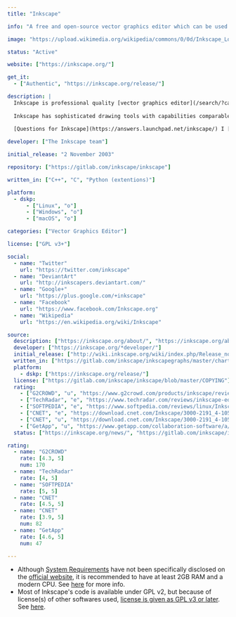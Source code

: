```yaml
---
title: "Inkscape"

info: "A free and open-source vector graphics editor which can be used to create or edit vector graphics such as illustrations, diagrams, line arts, charts, logos and complex paintings"

image: "https://upload.wikimedia.org/wikipedia/commons/0/0d/Inkscape_Logo.svg"

status: "Active"

website: ["https://inkscape.org/"]

get_it:
  - ["Authentic", "https://inkscape.org/release/"]

description: |
  Inkscape is professional quality [vector graphics editor](/search/?category=vector_graphics_editor) software which runs on Windows, Mac OS X and GNU/Linux. 
  
  Inkscape has sophisticated drawing tools with capabilities comparable to Adobe Illustrator, CorelDRAW and Xara Xtreme. It can import and export various file formats, including SVG, AI, EPS, PDF, PS and PNG. It has a comprehensive feature set, a simple interface, multi-lingual support and is designed to be extensible; users can customize Inkscape's functionality with add-ons. Inkscape uses Scalable Vector Graphics (SVG), an open XML-based W3C standard, as the native format.
  
  [Questions for Inkscape](https://answers.launchpad.net/inkscape/) I [News](https://inkscape.org/news/) I [Community Forum](https://forum.inkscapecommunity.com/index.php?action=forum) I [Wiki](http://wiki.inkscape.org/wiki/index.php/Inkscape) I [IRC](irc://irc.freenode.org/#inkscape) I [Mailing lists](https://inkscape.org/community/mailing-lists/) I [FAQ](https://inkscape.org/learn/faq/)

developer: ["The Inkscape team"]

initial_release: "2 November 2003"

repository: ["https://gitlab.com/inkscape/inkscape"]

written_in: ["C++", "C", "Python (extentions)"]

platform:
  - dskp:
      - ["Linux", "o"]
      - ["Windows", "o"]
      - ["macOS", "o"]

categories: ["Vector Graphics Editor"]

license: ["GPL v3+"]

social:
  - name: "Twitter"
    url: "https://twitter.com/inkscape"
  - name: "DeviantArt"
    url: "http://inkscapers.deviantart.com/"
  - name: "Google+"
    url: "https://plus.google.com/+inkscape"
  - name: "Facebook"
    url: "https://www.facebook.com/Inkscape.org"
  - name: "Wikipedia"
    url: "https://en.wikipedia.org/wiki/Inkscape"

source:
  description: ["https://inkscape.org/about/", "https://inkscape.org/about/overview/"]
  developer: ["https://inkscape.org/*developer/"]
  initial_release: ["http://wiki.inkscape.org/wiki/index.php/Release_notes/0.35", "https://en.wikipedia.org/w/index.php?title=Inkscape&oldid=878990429", "http://wiki.inkscape.org/wiki/index.php/InkscapeHistory"]
  written_in: ["https://gitlab.com/inkscape/inkscapegraphs/master/charts", "https://en.wikipedia.org/w/index.php?title=Inkscape&oldid=878990429"]
  platform:
    - dskp: ["https://inkscape.org/release/"]
  license: ["https://gitlab.com/inkscape/inkscape/blob/master/COPYING"]
  rating:
    - ["G2CROWD", "u", "https://www.g2crowd.com/products/inkscape/reviews"]
    - ["TechRadar", "e", "https://www.techradar.com/reviews/inkscape-editor"]
    - ["SOFTPEDIA", "e", "https://www.softpedia.com/reviews/linux/Inkscape-26626.shtml"]
    - ["CNET", "e", "https://download.cnet.com/Inkscape/3000-2191_4-10527269.html"]
    - ["CNET", "u", "https://download.cnet.com/Inkscape/3000-2191_4-10527269.html"]
    - ["GetApp", "u", "https://www.getapp.com/collaboration-software/a/inkscape-business-graphics-software/reviews/"]
  status: ["https://inkscape.org/news/", "https://gitlab.com/inkscape/inkscape/graphs/master/"]

rating:
  - name: "G2CROWD"
    rate: [4.3, 5]
    num: 170
  - name: "TechRadar"
    rate: [4, 5]
  - name: "SOFTPEDIA"
    rate: [5, 5]
  - name: "CNET"
    rate: [4.5, 5]
  - name: "CNET"
    rate: [3.9, 5]
    num: 82
  - name: "GetApp"
    rate: [4.6, 5]
    num: 47

---
```

  * Although [System Requirements](#sysreq) have not been specifically disclosed on the [official website](https://inkscape.org/), it is recommended to have at least 2GB RAM and a modern CPU. See [here](https://forum.inkscapecommunity.com/index.php?PHPSESSID=iit20pe7v0u5o89lc41bihb216&action=articles;sa=view;article=35) for more info.
  * Most of Inkscape's code is available under GPL v2, but because of license(s) of other softwares used, [license is given as GPL v3 or later](#license). See [here](https://gitlab.com/inkscape/inkscape/blob/master/COPYING).